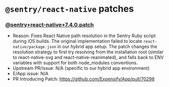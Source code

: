 # `@sentry/react-native` patches

### [@sentry+react-native+7.4.0.patch](@sentry+react-native+7.4.0.patch)

- Reason: Fixes React Native path resolution in the Sentry Ruby script during iOS builds. The original implementation failed to locate `react-native/package.json` in our hybrid app setup. The patch changes the resolution strategy to first try resolving from the installation root (similar to react-native-svg and react-native-reanimated), and falls back to ENV variables with support for both node_modules conventions.
- Upstream PR/issue: N/A (specific to our hybrid app environment)
- E/App issue: N/A
- PR Introducing Patch: https://github.com/Expensify/App/pull/70298

